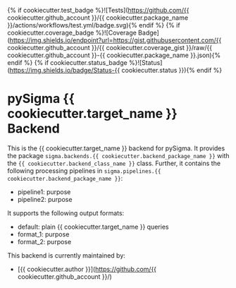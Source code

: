 {% if cookiecutter.test_badge %}![Tests](https://github.com/{{ cookiecutter.github_account }}/{{ cookiecutter.package_name }}/actions/workflows/test.yml/badge.svg){% endif %}
{% if cookiecutter.coverage_badge %}![Coverage Badge](https://img.shields.io/endpoint?url=https://gist.githubusercontent.com/{{ cookiecutter.github_account }}/{{ cookiecutter.coverage_gist }}/raw/{{ cookiecutter.github_account }}-{{ cookiecutter.package_name }}.json){% endif %}
{% if cookiecutter.status_badge %}![Status](https://img.shields.io/badge/Status-{{ cookiecutter.status }}){% endif %}

# pySigma {{ cookiecutter.target_name }} Backend

This is the {{ cookiecutter.target_name }} backend for pySigma. It provides the package `sigma.backends.{{
cookiecutter.backend_package_name }}` with the `{{ cookiecutter.backend_class_name }}` class.
Further, it contains the following processing pipelines in `sigma.pipelines.{{ cookiecutter.backend_package_name }}`:

* pipeline1: purpose
* pipeline2: purpose

It supports the following output formats:

* default: plain {{ cookiecutter.target_name }} queries
* format_1: purpose
* format_2: purpose

This backend is currently maintained by:

* [{{ cookiecutter.author }}](https://github.com/{{ cookiecutter.github_account }}/)